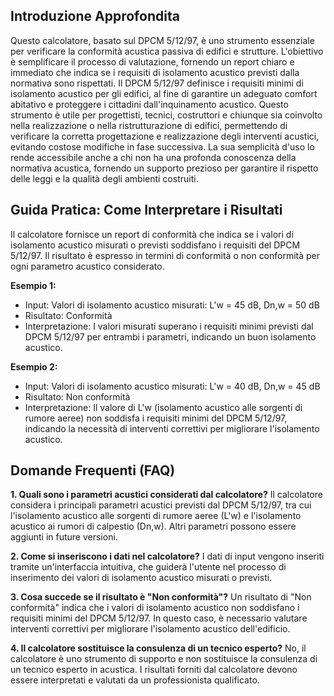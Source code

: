 ## Introduzione Approfondita

Questo calcolatore, basato sul DPCM 5/12/97, è uno strumento essenziale per verificare la conformità acustica passiva di edifici e strutture.  L'obiettivo è semplificare il processo di valutazione, fornendo un report chiaro e immediato che indica se i requisiti di isolamento acustico previsti dalla normativa sono rispettati.  Il DPCM 5/12/97 definisce i requisiti minimi di isolamento acustico per gli edifici, al fine di garantire un adeguato comfort abitativo e proteggere i cittadini dall'inquinamento acustico.  Questo strumento è utile per progettisti, tecnici, costruttori e chiunque sia coinvolto nella realizzazione o nella ristrutturazione di edifici, permettendo di verificare la corretta progettazione e realizzazione degli interventi acustici, evitando costose modifiche in fase successiva.  La sua semplicità d'uso lo rende accessibile anche a chi non ha una profonda conoscenza della normativa acustica, fornendo un supporto prezioso per garantire il rispetto delle leggi e la qualità degli ambienti costruiti.

## Guida Pratica: Come Interpretare i Risultati

Il calcolatore fornisce un report di conformità che indica se i valori di isolamento acustico misurati o previsti soddisfano i requisiti del DPCM 5/12/97.  Il risultato è espresso in termini di conformità o non conformità per ogni parametro acustico considerato.

**Esempio 1:**
- Input: Valori di isolamento acustico misurati:  L'w = 45 dB, Dn,w = 50 dB
- Risultato: Conformità
- Interpretazione: I valori misurati superano i requisiti minimi previsti dal DPCM 5/12/97 per entrambi i parametri, indicando un buon isolamento acustico.

**Esempio 2:**
- Input: Valori di isolamento acustico misurati: L'w = 40 dB, Dn,w = 45 dB
- Risultato: Non conformità
- Interpretazione: Il valore di L'w (isolamento acustico alle sorgenti di rumore aeree) non soddisfa i requisiti minimi del DPCM 5/12/97, indicando la necessità di interventi correttivi per migliorare l'isolamento acustico.

## Domande Frequenti (FAQ)

**1. Quali sono i parametri acustici considerati dal calcolatore?**
Il calcolatore considera i principali parametri acustici previsti dal DPCM 5/12/97, tra cui l'isolamento acustico alle sorgenti di rumore aeree (L'w) e l'isolamento acustico ai rumori di calpestio (Dn,w).  Altri parametri possono essere aggiunti in future versioni.

**2. Come si inseriscono i dati nel calcolatore?**
I dati di input vengono inseriti tramite un'interfaccia intuitiva, che guiderà l'utente nel processo di inserimento dei valori di isolamento acustico misurati o previsti.

**3. Cosa succede se il risultato è "Non conformità"?**
Un risultato di "Non conformità" indica che i valori di isolamento acustico non soddisfano i requisiti minimi del DPCM 5/12/97.  In questo caso, è necessario valutare interventi correttivi per migliorare l'isolamento acustico dell'edificio.

**4. Il calcolatore sostituisce la consulenza di un tecnico esperto?**
No, il calcolatore è uno strumento di supporto e non sostituisce la consulenza di un tecnico esperto in acustica.  I risultati forniti dal calcolatore devono essere interpretati e valutati da un professionista qualificato.
